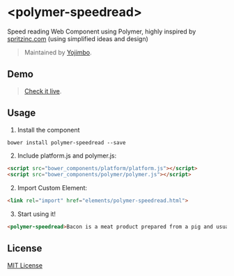 # &lt;polymer-speedread&gt;

Speed reading Web Component using Polymer, highly inspired by [spritzinc.com](http://www.spritzinc.com) (using simplified ideas and design)

> Maintained by [Yojimbo](https://github.com/Yojimb0).

## Demo

> [Check it live](http://Yojimb0.github.io/polymer-speedread).

## Usage

1. Install the component

  ```
  bower install polymer-speedread --save
  ```

2. Include platform.js and polymer.js:

  ```html
  <script src="bower_components/platform/platform.js"></script>
  <script src="bower_components/polymer/polymer.js"></script>
  ```

2. Import Custom Element:

  ```html
  <link rel="import" href="elements/polymer-speedread.html">
  ```

3. Start using it!

  ```html
  <polymer-speedread>Bacon is a meat product prepared from a pig and usually cured. It is first cured using large quantities of salt, either in a brine or in a dry packing; the result is fresh bacon (also known as green bacon). Fresh bacon may then be further dried for weeks or months in cold air, or it may be boiled or smoked.</polymer-speedread>
  ```


## License

[MIT License](http://opensource.org/licenses/MIT)
